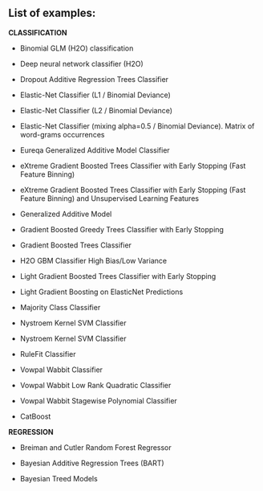 

## List of examples:

**CLASSIFICATION**

* Binomial GLM (H2O) classification

* Deep neural network classifier (H2O)

* Dropout Additive Regression Trees Classifier

* Elastic-Net Classifier (L1 / Binomial Deviance)

* Elastic-Net Classifier (L2 / Binomial Deviance)

* Elastic-Net Classifier (mixing alpha=0.5 / Binomial Deviance). Matrix of word-grams occurrences 

* Eureqa Generalized Additive Model Classifier 

* eXtreme Gradient Boosted Trees Classifier with Early Stopping (Fast Feature Binning)

* eXtreme Gradient Boosted Trees Classifier with Early Stopping (Fast Feature Binning) and Unsupervised Learning Features

* Generalized Additive Model

* Gradient Boosted Greedy Trees Classifier with Early Stopping

* Gradient Boosted Trees Classifier

*  H2O GBM Classifier High Bias/Low Variance

* Light Gradient Boosted Trees Classifier with Early Stopping

* Light Gradient Boosting on ElasticNet Predictions

* Majority Class Classifier

* Nystroem Kernel SVM Classifier

* Nystroem Kernel SVM Classifier

* RuleFit Classifier

* Vowpal Wabbit Classifier

* Vowpal Wabbit Low Rank Quadratic Classifier

* Vowpal Wabbit Stagewise Polynomial Classifier

* CatBoost


**REGRESSION**

* Breiman and Cutler Random Forest Regressor

* Bayesian Additive Regression Trees (BART) 

* Bayesian Treed Models